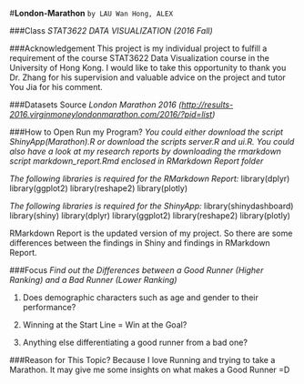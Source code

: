 #**London-Marathon**
`by LAU Wan Hong, ALEX`

###Class
_STAT3622 DATA VISUALIZATION (2016 Fall)_

###Acknowledgement
This project is my individual project to fulfill a requirement of the course STAT3622 Data Visualization course in the University of Hong Kong. I would like to take this opportunity to thank you Dr. Zhang for his supervision and valuable advice on the project and tutor You Jia for his comment.

###Datasets Source
_London Marathon 2016 (http://results-2016.virginmoneylondonmarathon.com/2016/?pid=list)_

###How to Open Run my Program?
_You could either download the script ShinyApp(Marathon).R or_ 
_download the scripts server.R and ui.R._
_You could also have a look at my research reports by downloading the rmarkdown script markdown_report.Rmd enclosed in RMarkdown Report folder_

_The following libraries is required for the RMarkdown Report:_
library(dplyr)
library(ggplot2)
library(reshape2)
library(plotly)

_The following libraries is required for the ShinyApp:_
library(shinydashboard)
library(shiny)
library(dplyr)
library(ggplot2)
library(reshape2)
library(plotly)

RMarkdown Report is the updated version of my project. So there are some differences between the findings in Shiny and findings in RMarkdown Report.

###Focus
_Find out the Differences between a Good Runner (Higher Ranking) and a Bad Runner (Lower Ranking)_

1. Does demographic characters such as age and gender to their performance? 

2. Winning at the Start Line = Win at the Goal? 

3. Anything else differentiating a good runner from a bad one?

###Reason for This Topic?
Because I love Running and trying to take a Marathon. It may give me some insights on what makes a Good Runner =D


